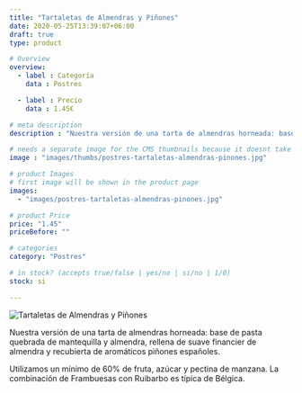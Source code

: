 ```yaml
---
title: "Tartaletas de Almendras y Piñones"
date: 2020-05-25T13:39:07+06:00
draft: true
type: product

# Overview
overview:
  - label : Categoría
    data : Postres

  - label : Precio
    data : 1.45€

# meta description
description : "Nuestra versión de una tarta de almendras horneada: base de pasta quebrada de mantequilla y almendra, rellena de suave financier de almendra y recubierta de aromáticos piñones españoles."

# needs a separate image for the CMS thumbnails because it doesnt take arrays (slideshow images)
image : "images/thumbs/postres-tartaletas-almendras-pinones.jpg"

# product Images
# first image will be shown in the product page
images:
  - "images/postres-tartaletas-almendras-pinones.jpg"

# product Price
price: "1.45"
priceBefore: ""

# categories
category: "Postres"

# in stock? (accepts true/false | yes/no | si/no | 1/0)
stock: si

---
```

![Tartaletas de Almendras y Piñones](/images/postres-tartaletas-almendras-pinones.jpg "Tartaletas de Almendras y Piñones")

Nuestra versión de una tarta de almendras horneada: base de pasta quebrada de mantequilla y almendra, rellena de suave financier de almendra y recubierta de aromáticos piñones españoles.

Utilizamos un mínimo de 60% de fruta, azúcar y pectina de manzana. La combinación de Frambuesas con Ruibarbo es típica de Bélgica.
